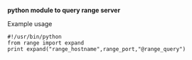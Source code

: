  <b> python  module to query range server </b>
 

Example usage 

    #!/usr/bin/python
    from range import expand
    print expand("range_hostname",range_port,"@range_query")
